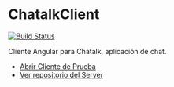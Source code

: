 # ChatalkClient

[![Build Status](https://travis-ci.org/Woomber/chatalk-client.svg?branch=master)](https://travis-ci.org/Woomber/chatalk-client)

Cliente Angular para Chatalk, aplicación de chat. 

* [Abrir Cliente de Prueba](https://woomber.github.io/chatalk-client/)
* [Ver repositorio del Server](https://github.com/Woomber/chatalk-server)
